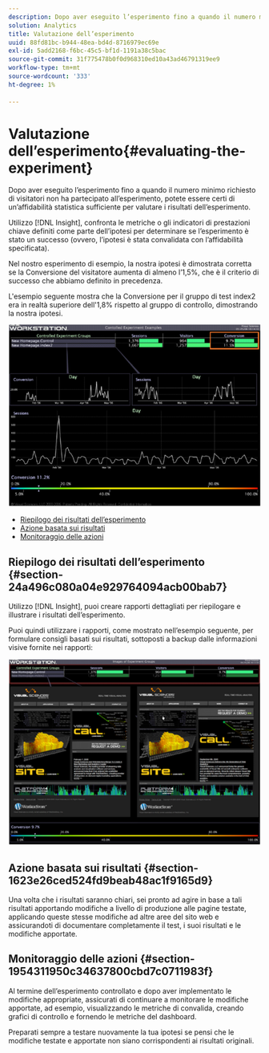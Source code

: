 ```yaml
---
description: Dopo aver eseguito l’esperimento fino a quando il numero minimo richiesto di visitatori non ha partecipato all’esperimento, potete essere certi di un’affidabilità statistica sufficiente per valutare i risultati dell’esperimento.
solution: Analytics
title: Valutazione dell’esperimento
uuid: 88fd81bc-b944-48ea-bd4d-8716979ec69e
exl-id: 5add2168-f6bc-45c5-bf1d-1191a38c5bac
source-git-commit: 31f775478b0f0d968310ed10a43ad46791319ee9
workflow-type: tm+mt
source-wordcount: '333'
ht-degree: 1%

---
```


# Valutazione dell’esperimento{#evaluating-the-experiment}

Dopo aver eseguito l’esperimento fino a quando il numero minimo richiesto di visitatori non ha partecipato all’esperimento, potete essere certi di un’affidabilità statistica sufficiente per valutare i risultati dell’esperimento.

Utilizzo [!DNL Insight], confronta le metriche o gli indicatori di prestazioni chiave definiti come parte dell’ipotesi per determinare se l’esperimento è stato un successo (ovvero, l’ipotesi è stata convalidata con l’affidabilità specificata).

Nel nostro esperimento di esempio, la nostra ipotesi è dimostrata corretta se la Conversione del visitatore aumenta di almeno l’1,5%, che è il criterio di successo che abbiamo definito in precedenza.

L&#39;esempio seguente mostra che la Conversione per il gruppo di test index2 era in realtà superiore dell&#39;1,8% rispetto al gruppo di controllo, dimostrando la nostra ipotesi.

![](assets/experimentresults.png)

* [Riepilogo dei risultati dell’esperimento](../../../home/c-undst-ctrld-exp/c-vw-rslts/c-ev-exp.md#section-24a496c080a04e929764094acb00bab7)
* [Azione basata sui risultati](../../../home/c-undst-ctrld-exp/c-vw-rslts/c-ev-exp.md#section-1623e26ced524fd9beab48ac1f9165d9)
* [Monitoraggio delle azioni](../../../home/c-undst-ctrld-exp/c-vw-rslts/c-ev-exp.md#section-1954311950c34637800cbd7c0711983f)

## Riepilogo dei risultati dell’esperimento {#section-24a496c080a04e929764094acb00bab7}

Utilizzo [!DNL Insight], puoi creare rapporti dettagliati per riepilogare e illustrare i risultati dell’esperimento.

Puoi quindi utilizzare i rapporti, come mostrato nell’esempio seguente, per formulare consigli basati sui risultati, sottoposti a backup dalle informazioni visive fornite nei rapporti:

![](assets/experimentresults2.png)

## Azione basata sui risultati {#section-1623e26ced524fd9beab48ac1f9165d9}

Una volta che i risultati saranno chiari, sei pronto ad agire in base a tali risultati apportando modifiche a livello di produzione alle pagine testate, applicando queste stesse modifiche ad altre aree del sito web e assicurandoti di documentare completamente il test, i suoi risultati e le modifiche apportate.

## Monitoraggio delle azioni {#section-1954311950c34637800cbd7c0711983f}

Al termine dell’esperimento controllato e dopo aver implementato le modifiche appropriate, assicurati di continuare a monitorare le modifiche apportate, ad esempio, visualizzando le metriche di convalida, creando grafici di controllo e fornendo le metriche del dashboard.

Preparati sempre a testare nuovamente la tua ipotesi se pensi che le modifiche testate e apportate non siano corrispondenti ai risultati originali.
